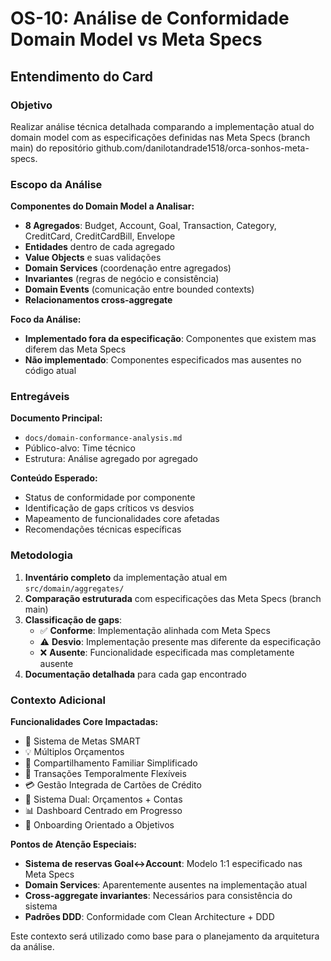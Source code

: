 # OS-10: Análise de Conformidade Domain Model vs Meta Specs

## Entendimento do Card

### Objetivo
Realizar análise técnica detalhada comparando a implementação atual do domain model com as especificações definidas nas Meta Specs (branch main) do repositório github.com/danilotandrade1518/orca-sonhos-meta-specs.

### Escopo da Análise

**Componentes do Domain Model a Analisar:**
- **8 Agregados**: Budget, Account, Goal, Transaction, Category, CreditCard, CreditCardBill, Envelope
- **Entidades** dentro de cada agregado
- **Value Objects** e suas validações
- **Domain Services** (coordenação entre agregados)
- **Invariantes** (regras de negócio e consistência)
- **Domain Events** (comunicação entre bounded contexts)
- **Relacionamentos cross-aggregate**

**Foco da Análise:**
- **Implementado fora da especificação**: Componentes que existem mas diferem das Meta Specs
- **Não implementado**: Componentes especificados mas ausentes no código atual

### Entregáveis

**Documento Principal:**
- `docs/domain-conformance-analysis.md`
- Público-alvo: Time técnico
- Estrutura: Análise agregado por agregado

**Conteúdo Esperado:**
- Status de conformidade por componente
- Identificação de gaps críticos vs desvios
- Mapeamento de funcionalidades core afetadas
- Recomendações técnicas específicas

### Metodologia

1. **Inventário completo** da implementação atual em `src/domain/aggregates/`
2. **Comparação estruturada** com especificações das Meta Specs (branch main)
3. **Classificação de gaps**:
   - ✅ **Conforme**: Implementação alinhada com Meta Specs
   - ⚠️ **Desvio**: Implementação presente mas diferente da especificação
   - ❌ **Ausente**: Funcionalidade especificada mas completamente ausente
4. **Documentação detalhada** para cada gap encontrado

### Contexto Adicional

**Funcionalidades Core Impactadas:**
- 🎯 Sistema de Metas SMART
- 💡 Múltiplos Orçamentos
- 👥 Compartilhamento Familiar Simplificado
- 💸 Transações Temporalmente Flexíveis
- 💳 Gestão Integrada de Cartões de Crédito
- 🏦 Sistema Dual: Orçamentos + Contas
- 📊 Dashboard Centrado em Progresso
- 🚀 Onboarding Orientado a Objetivos

**Pontos de Atenção Especiais:**
- **Sistema de reservas Goal↔Account**: Modelo 1:1 especificado nas Meta Specs
- **Domain Services**: Aparentemente ausentes na implementação atual
- **Cross-aggregate invariantes**: Necessários para consistência do sistema
- **Padrões DDD**: Conformidade com Clean Architecture + DDD

Este contexto será utilizado como base para o planejamento da arquitetura da análise.